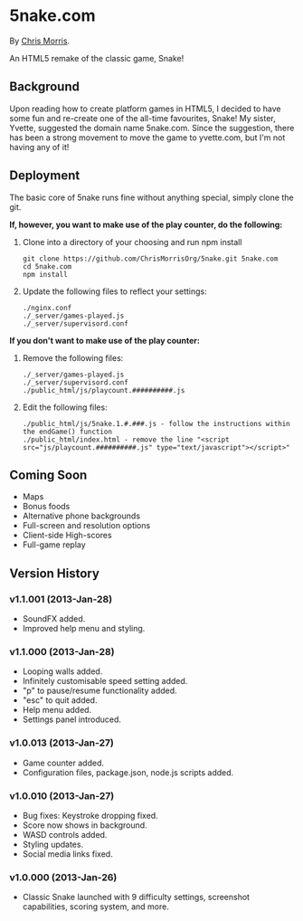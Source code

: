 # 5nake.com

By [Chris Morris](http://chrismorris.org).

An HTML5 remake of the classic game, Snake!

Background
----------
Upon reading how to create platform games in HTML5, I decided to have some fun and re-create one of the all-time favourites, Snake!
My sister, Yvette, suggested the domain name 5nake.com. Since the suggestion, there has been a strong movement to move the game to yvette.com, but I'm not having any of it!

Deployment
----------  
The basic core of 5nake runs fine without anything special, simply clone the git.

**If, however, you want to make use of the play counter, do the following:**

1. Clone into a directory of your choosing and run npm install
    
    ```
    git clone https://github.com/ChrisMorrisOrg/5nake.git 5nake.com
    cd 5nake.com
    npm install
    ```

2. Update the following files to reflect your settings:
    ```
    ./nginx.conf
    ./_server/games-played.js
    ./_server/supervisord.conf
    ```

**If you don't want to make use of the play counter:**

1. Remove the following files:
    
    ```
    ./_server/games-played.js
    ./_server/supervisord.conf
    ./public_html/js/playcount.##########.js
    ```

2. Edit the following files:
    ```
    ./public_html/js/5nake.1.#.###.js - follow the instructions within the endGame() function
    ./public_html/index.html - remove the line "<script src="js/playcount.##########.js" type="text/javascript"></script>"
    ```


Coming Soon
-----------
- Maps
- Bonus foods
- Alternative phone backgrounds
- Full-screen and resolution options
- Client-side High-scores
- Full-game replay

Version History
---------------
### v1.1.001 (2013-Jan-28)
- SoundFX added.
- Improved help menu and styling.

### v1.1.000 (2013-Jan-28)
- Looping walls added.
- Infinitely customisable speed setting added.
- "p" to pause/resume functionality added.
- "esc" to quit added.
- Help menu added.
- Settings panel introduced.

### v1.0.013 (2013-Jan-27)
- Game counter added.
- Configuration files, package.json, node.js scripts added.

### v1.0.010 (2013-Jan-27)
- Bug fixes: Keystroke dropping fixed.
- Score now shows in background.
- WASD controls added.
- Styling updates.
- Social media links fixed.

### v1.0.000 (2013-Jan-26)
- Classic Snake launched with 9 difficulty settings, screenshot capabilities, scoring system, and more.
